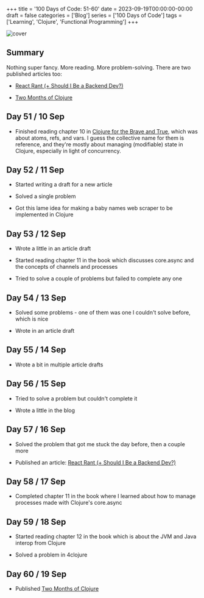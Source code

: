 +++
title = '100 Days of Code: 51-60'
date = 2023-09-19T00:00:00-00:00
draft = false
categories = ['Blog']
series = ['100 Days of Code']
tags = ['Learning', 'Clojure', 'Functional Programming']
+++

![cover](https://i.imgur.com/YghZkHs.png)

## Summary

Nothing super fancy. More reading. More problem-solving. There are two published articles too:

* [React Rant (+ Should I Be a Backend Dev?)](/posts/react-rant-should-i-be-a-backend-dev)
    
* [Two Months of Clojure](/posts/two-months-of-clojure)
    

## Day 51 / 10 Sep

* Finished reading chapter 10 in [Clojure for the Brave and True](https://www.braveclojure.com/clojure-for-the-brave-and-true/), which was about atoms, refs, and vars. I guess the collective name for them is reference, and they're mostly about managing (modifiable) state in Clojure, especially in light of concurrency.
    

## Day 52 / 11 Sep

* Started writing a draft for a new article
    
* Solved a single problem
    
* Got this lame idea for making a baby names web scraper to be implemented in Clojure
    

## Day 53 / 12 Sep

* Wrote a little in an article draft
    
* Started reading chapter 11 in the book which discusses core.async and the concepts of channels and processes
    
* Tried to solve a couple of problems but failed to complete any one
    

## Day 54 / 13 Sep

* Solved some problems - one of them was one I couldn't solve before, which is nice
    
* Wrote in an article draft
    

## Day 55 / 14 Sep

* Wrote a bit in multiple article drafts
    

## Day 56 / 15 Sep

* Tried to solve a problem but couldn't complete it
    
* Wrote a little in the blog
    

## Day 57 / 16 Sep

* Solved the problem that got me stuck the day before, then a couple more
    
* Published an article: [React Rant (+ Should I Be a Backend Dev?)](/posts/react-rant-should-i-be-a-backend-dev)
    

## Day 58 / 17 Sep

* Completed chapter 11 in the book where I learned about how to manage processes made with Clojure's core.async
    

## Day 59 / 18 Sep

* Started reading chapter 12 in the book which is about the JVM and Java interop from Clojure
    
* Solved a problem in 4clojure
    

## Day 60 / 19 Sep

* Published [Two Months of Clojure](/posts/two-months-of-clojure)
